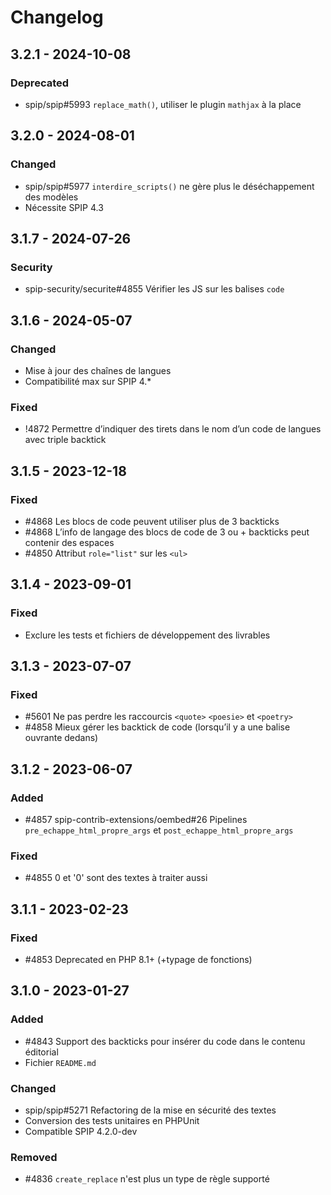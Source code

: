 # Changelog

## 3.2.1 - 2024-10-08

### Deprecated

- spip/spip#5993 `replace_math()`, utiliser le plugin `mathjax` à la place

## 3.2.0 - 2024-08-01

### Changed

- spip/spip#5977 `interdire_scripts()` ne gère plus le déséchappement des modèles
- Nécessite SPIP 4.3


## 3.1.7 - 2024-07-26

### Security

- spip-security/securite#4855 Vérifier les JS sur les balises `code`

## 3.1.6 - 2024-05-07

### Changed

- Mise à jour des chaînes de langues
- Compatibilité max sur SPIP 4.*

### Fixed

- !4872 Permettre d’indiquer des tirets dans le nom d’un code de langues avec triple backtick

## 3.1.5 - 2023-12-18

### Fixed

- #4868 Les blocs de code peuvent utiliser plus de 3 backticks
- #4868 L’info de langage des blocs de code de 3 ou + backticks peut contenir des espaces
- #4850 Attribut `role="list"` sur les `<ul>`

## 3.1.4 - 2023-09-01

### Fixed

- Exclure les tests et fichiers de développement des livrables

## 3.1.3 - 2023-07-07

### Fixed

- #5601 Ne pas perdre les raccourcis `<quote>` `<poesie>` et `<poetry>`
- #4858 Mieux gérer les backtick de code (lorsqu’il y a une balise ouvrante dedans)


## 3.1.2 - 2023-06-07

### Added

- #4857 spip-contrib-extensions/oembed#26 Pipelines `pre_echappe_html_propre_args` et `post_echappe_html_propre_args`

### Fixed

- #4855 0 et '0' sont des textes à traiter aussi

## 3.1.1 - 2023-02-23

### Fixed

- #4853 Deprecated en PHP 8.1+ (+typage de fonctions)

## 3.1.0 - 2023-01-27

### Added

- #4843 Support des backticks pour insérer du code dans le contenu éditorial
- Fichier `README.md`

### Changed

- spip/spip#5271 Refactoring de la mise en sécurité des textes
- Conversion des tests unitaires en PHPUnit
- Compatible SPIP 4.2.0-dev

### Removed

- #4836 `create_replace` n'est plus un type de règle supporté
